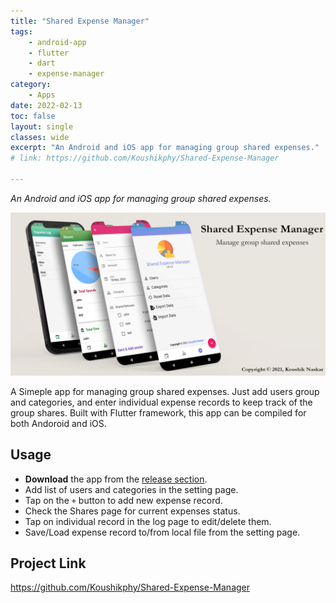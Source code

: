 ```yaml
---
title: "Shared Expense Manager"
tags: 
    - android-app
    - flutter
    - dart
    - expense-manager
category:
    - Apps
date: 2022-02-13
toc: false
layout: single
classes: wide
excerpt: "An Android and iOS app for managing group shared expenses."
# link: https://github.com/Koushikphy/Shared-Expense-Manager

---
```


_An Android and iOS app for managing group shared expenses._

<img src='assets/images/mics/share-app-mock.png'>  



A Simeple app for managing group shared expenses. Just add users group and categories, and enter individual expense records to keep track of the group shares.
Built with Flutter framework, this app can be compiled for both Andoroid and iOS.



## Usage 
* **Download** the app from the [release section](https://github.com/Koushikphy/Shared-Expense-Manager/releases).
* Add list of users and categories in the setting page.
* Tap on the `+` button to add new expense record.
* Check the Shares page for current expenses status.
* Tap on individual record in the log page to edit/delete them.  
* Save/Load expense record to/from local file from the setting page.




## Project Link
<a href='https://github.com/Koushikphy/Shared-Expense-Manager'>https://github.com/Koushikphy/Shared-Expense-Manager</a>